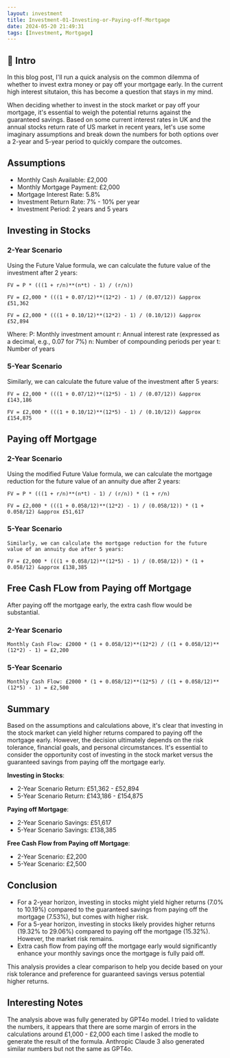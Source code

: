 ```yaml
---
layout: investment
title: Investment-01-Investing-or-Paying-off-Mortgage
date: 2024-05-20 21:49:31
tags: [Investment, Mortgage]
---
```


## 🔎 Intro

In this blog post, I'll run a quick analysis on the common dilemma of whether to invest extra money or pay off your mortgage early. In the current high interest situtaion, this has become a question that stays in my mind. 

<!-- more -->

When deciding whether to invest in the stock market or pay off your mortgage, it's essential to weigh the potential returns against the guaranteed savings. Based on some current interest rates in UK and the annual stocks return rate of US market in recent years, let's use some imaginary assumptions and break down the numbers for both options over a 2-year and 5-year period to quickly compare the outcomes.

## Assumptions

- Monthly Cash Available: £2,000
- Monthly Mortgage Payment: £2,000
- Mortgage Interest Rate: 5.8%
- Investment Return Rate: 7% - 10% per year
- Investment Period: 2 years and 5 years

## Investing in Stocks

### 2-Year Scenario

Using the Future Value formula, we can calculate the future value of the investment after 2 years:

```
FV = P * (((1 + r/n)**(n*t) - 1) / (r/n))

FV = £2,000 * (((1 + 0.07/12)**(12*2) - 1) / (0.07/12)) &approx £51,362

FV = £2,000 * (((1 + 0.10/12)**(12*2) - 1) / (0.10/12)) &approx £52,894
```

Where: 
P: Monthly investment amount
r: Annual interest rate (expressed as a decimal, e.g., 0.07 for 7%)
n: Number of compounding periods per year
t: Number of years

### 5-Year Scenario

Similarly, we can calculate the future value of the investment after 5 years:

```
FV = £2,000 * (((1 + 0.07/12)**(12*5) - 1) / (0.07/12)) &approx £143,186

FV = £2,000 * (((1 + 0.10/12)**(12*5) - 1) / (0.10/12)) &approx £154,875
```

## Paying off Mortgage

### 2-Year Scenario

Using the modified Future Value formula, we can calculate the mortgage reduction for the future value of an annuity due after 2 years:

```
FV = P * (((1 + r/n)**(n*t) - 1) / (r/n)) * (1 + r/n)

FV = £2,000 * (((1 + 0.058/12)**(12*2) - 1) / (0.058/12)) * (1 + 0.058/12) &approx £51,617
```

### 5-Year Scenario

```
Similarly, we can calculate the mortgage reduction for the future value of an annuity due after 5 years:

FV = £2,000 * (((1 + 0.058/12)**(12*5) - 1) / (0.058/12)) * (1 + 0.058/12) &approx £138,385
```

## Free Cash FLow from Paying off Mortgage

After paying off the mortgage early, the extra cash flow would be substantial.

### 2-Year Scenario

```
Monthly Cash Flow: £2000 * (1 + 0.058/12)**(12*2) / ((1 + 0.058/12)**(12*2) - 1) = £2,200
```

### 5-Year Scenario

```
Monthly Cash Flow: £2000 * (1 + 0.058/12)**(12*5) / ((1 + 0.058/12)**(12*5) - 1) = £2,500
```

## Summary

Based on the assumptions and calculations above, it's clear that investing in the stock market can yield higher returns compared to paying off the mortgage early. However, the decision ultimately depends on the risk tolerance, financial goals, and personal circumstances. It's essential to consider the opportunity cost of investing in the stock market versus the guaranteed savings from paying off the mortgage early.

**Investing in Stocks**: 
   - 2-Year Scenario Return: £51,362 - £52,894
   - 5-Year Scenario Return: £143,186 - £154,875

**Paying off Mortgage**:
   - 2-Year Scenario Savings: £51,617
   - 5-Year Scenario Savings: £138,385

**Free Cash Flow from Paying off Mortgage**:
   - 2-Year Scenario: £2,200
   - 5-Year Scenario: £2,500

## Conclusion

- For a 2-year horizon, investing in stocks might yield higher returns (7.0% to 10.19%) compared to the guaranteed savings from paying off the mortgage (7.53%), but comes with higher risk.
- For a 5-year horizon, investing in stocks likely provides higher returns (19.32% to 29.06%) compared to paying off the mortgage (15.32%). However, the market risk remains.
- Extra cash flow from paying off the mortgage early would significantly enhance your monthly savings once the mortgage is fully paid off.

This analysis provides a clear comparison to help you decide based on your risk tolerance and preference for guaranteed savings versus potential higher returns.

## Interesting Notes

The analysis above was fully generated by GPT4o model. I tried to validate the numbers, it appears that there are some margin of errors in the calculations around £1,000 - £2,000 each time I asked the modle to generate the result of the formula. Anthropic Claude 3 also generated similar numbers but not the same as GPT4o. 